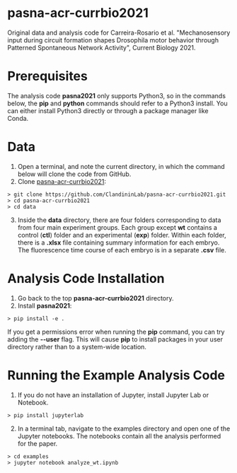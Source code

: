 # pasna-acr-currbio2021
Original data and analysis code for Carreira-Rosario et al. "Mechanosensory input during circuit formation shapes Drosophila motor behavior through Patterned Spontaneous Network Activity", Current Biology 2021.

# Prerequisites

The analysis code **pasna2021** only supports Python3, so in the commands below, the **pip** and **python** commands should refer to a Python3 install.  You can either install Python3 directly or through a package manager like Conda.

# Data
1. Open a terminal, and note the current directory, in which the command below will clone the code from GitHub.
2. Clone [pasna-acr-currbio2021](https://github.com/ClandininLab/pasna-acr-currbio2021):
```shell
> git clone https://github.com/ClandininLab/pasna-acr-currbio2021.git
> cd pasna-acr-currbio2021
> cd data
```
3. Inside the **data** directory, there are four folders corresponding to data from four main experiment groups. Each group except **wt** contains a control (**ctl**) folder and an experimental (**exp**) folder. Within each folder, there is a **.xlsx** file containing summary information for each embryo. The fluorescence time course of each embryo is in a separate **.csv** file.

# Analysis Code Installation

1. Go back to the top **pasna-acr-currbio2021** directory. 
2. Install **pasna2021**:
```shell
> pip install -e .
```

If you get a permissions error when running the **pip** command, you can try adding the **--user** flag.  This will cause **pip** to install packages in your user directory rather than to a system-wide location.

# Running the Example Analysis Code

1. If you do not have an installation of Jupyter, install Jupyter Lab or Notebook.
```shell
> pip install jupyterlab
```
2. In a terminal tab, navigate to the examples directory and open one of the Jupyter notebooks. The notebooks contain all the analysis performed for the paper.
```shell
> cd examples
> jupyter notebook analyze_wt.ipynb
```
